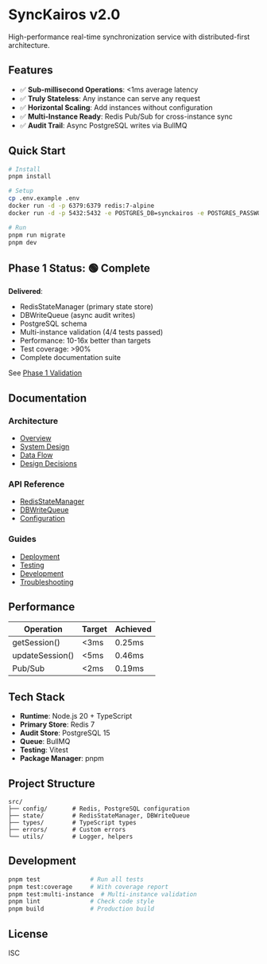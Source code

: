 # SyncKairos v2.0

High-performance real-time synchronization service with distributed-first architecture.

## Features

- ✅ **Sub-millisecond Operations**: <1ms average latency
- ✅ **Truly Stateless**: Any instance can serve any request
- ✅ **Horizontal Scaling**: Add instances without configuration
- ✅ **Multi-Instance Ready**: Redis Pub/Sub for cross-instance sync
- ✅ **Audit Trail**: Async PostgreSQL writes via BullMQ

## Quick Start

```bash
# Install
pnpm install

# Setup
cp .env.example .env
docker run -d -p 6379:6379 redis:7-alpine
docker run -d -p 5432:5432 -e POSTGRES_DB=synckairos -e POSTGRES_PASSWORD=password postgres:15

# Run
pnpm run migrate
pnpm dev
```

## Phase 1 Status: 🟢 Complete

**Delivered**:
- RedisStateManager (primary state store)
- DBWriteQueue (async audit writes)
- PostgreSQL schema
- Multi-instance validation (4/4 tests passed)
- Performance: 10-16x better than targets
- Test coverage: >90%
- Complete documentation suite

See [Phase 1 Validation](docs/project-tracking/PHASE_1_VALIDATION.md)

## Documentation

### Architecture
- [Overview](docs/architecture/README.md)
- [System Design](docs/architecture/SYSTEM_DESIGN.md)
- [Data Flow](docs/architecture/DATA_FLOW.md)
- [Design Decisions](docs/architecture/DESIGN_DECISIONS.md)

### API Reference
- [RedisStateManager](docs/api/RedisStateManager.md)
- [DBWriteQueue](docs/api/DBWriteQueue.md)
- [Configuration](docs/api/CONFIGURATION.md)

### Guides
- [Deployment](docs/guides/DEPLOYMENT.md)
- [Testing](docs/guides/TESTING.md)
- [Development](docs/guides/DEVELOPMENT.md)
- [Troubleshooting](docs/guides/TROUBLESHOOTING.md)

## Performance

| Operation | Target | Achieved |
|-----------|--------|----------|
| getSession() | <3ms | 0.25ms |
| updateSession() | <5ms | 0.46ms |
| Pub/Sub | <2ms | 0.19ms |

## Tech Stack

- **Runtime**: Node.js 20 + TypeScript
- **Primary Store**: Redis 7
- **Audit Store**: PostgreSQL 15
- **Queue**: BullMQ
- **Testing**: Vitest
- **Package Manager**: pnpm

## Project Structure

```
src/
├── config/       # Redis, PostgreSQL configuration
├── state/        # RedisStateManager, DBWriteQueue
├── types/        # TypeScript types
├── errors/       # Custom errors
└── utils/        # Logger, helpers
```

## Development

```bash
pnpm test              # Run all tests
pnpm test:coverage     # With coverage report
pnpm test:multi-instance  # Multi-instance validation
pnpm lint              # Check code style
pnpm build             # Production build
```

## License

ISC
